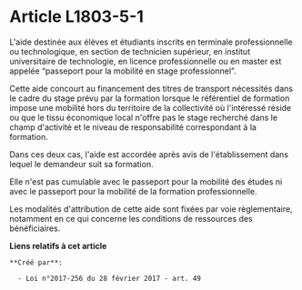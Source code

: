 # Article L1803-5-1

L'aide destinée aux élèves et étudiants inscrits en terminale professionnelle ou technologique, en section de technicien
supérieur, en institut universitaire de technologie, en licence professionnelle ou en master est appelée “passeport pour la
mobilité en stage professionnel”.

Cette aide concourt au financement des titres de transport nécessités dans le cadre du stage prévu par la formation lorsque
le référentiel de formation impose une mobilité hors du territoire de la collectivité où l'intéressé réside ou que le tissu
économique local n'offre pas le stage recherché dans le champ d'activité et le niveau de responsabilité correspondant à la
formation.

Dans ces deux cas, l'aide est accordée après avis de l'établissement dans lequel le demandeur suit sa formation.

Elle n'est pas cumulable avec le passeport pour la mobilité des études ni avec le passeport pour la mobilité de la formation
professionnelle.

Les modalités d'attribution de cette aide sont fixées par voie règlementaire, notamment en ce qui concerne les conditions de
ressources des bénéficiaires.

**Liens relatifs à cet article**

	**Créé par**:

	  - Loi n°2017-256 du 28 février 2017 - art. 49
